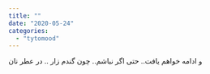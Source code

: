 ```yaml
---
title: ""
date: "2020-05-24"
categories: 
  - "tytomood"
---
```


و ادامه خواهم یافت.. حتی اگر نباشم.. چون گندم زار .. در عطر نان
